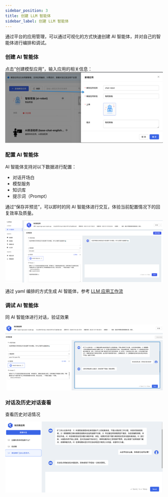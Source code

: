 ```yaml
---
sidebar_position: 3
title: 创建 LLM 智能体
sidebar_label: 创建 LLM 智能体
---
```


通过平台的应用管理，可以通过可视化的方式快速创建 AI 智能体，并对自己的智能体进行编排和调试。

### 创建 AI 智能体
点击“创建模型应用”，输入应用的相关信息：
![](./images/2024-01-05-23-03-10.png)

### 配置 AI 智能体

AI 智能体支持对以下数据进行配置：
* 对话开场白
* 模型服务
* 知识库
* 提示词（Prompt）

通过“保存并预览”，可以即时的同 AI 智能体进行交互，体验当前配置情况下的回复效率及质量。

![](./images/2024-01-05-17-11-41.png)

通过 yaml 编排的方式生成 AI 智能体，参考 [LLM 应用工作流](../Scenarios/llm-app-workflow-llmchain.md)


### 调试 AI 智能体

同 AI 智能体进行对话，验证效果

![](./images/2024-01-06-08-55-12.png)

### 对话及历史对话查看
查看历史对话情况

![](./images/2024-01-06-08-57-17.png)
